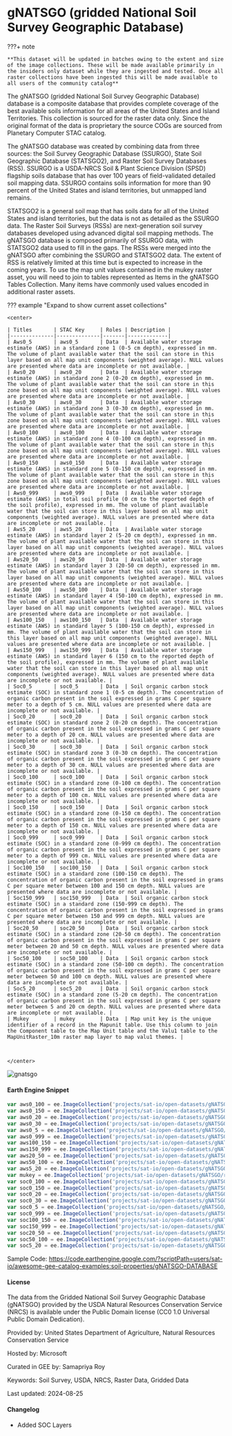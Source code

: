 # gNATSGO (gridded National Soil Survey Geographic Database)

???+ note

    **This dataset will be updated in batches owing to the extent and size of the image collections. These will be made available primarily in the insiders only dataset while they are ingested and tested. Once all raster collections have been ingested this will be made available to all users of the community catalog**

The gNATSGO (gridded National Soil Survey Geographic Database) database is a composite database that provides complete coverage of the best available soils information for all areas of the United States and Island Territories. This collection is sourced for the raster data only. Since the original format of the data is proprietary the source COGs are sourced from Planetary Computer STAC catalog.

The gNATSGO database was created by combining data from three sources: the Soil Survey Geographic Database (SSURGO), State Soil Geographic Database (STATSGO2), and Raster Soil Survey Databases (RSS). SSURGO is a USDA-NRCS Soil & Plant Science Division (SPSD) flagship soils database that has over 100 years of field-validated detailed soil mapping data. SSURGO contains soils information for more than 90 percent of the United States and island territories, but unmapped land remains.

STATSGO2 is a general soil map that has soils data for all of the United States and island territories, but the data is not as detailed as the SSURGO data. The Raster Soil Surveys (RSSs) are next-generation soil survey databases developed using advanced digital soil mapping methods. The gNATSGO database is composed primarily of SSURGO data, with STATSGO2 data used to fill in the gaps. The RSSs were merged into the gNATSGO after combining the SSURGO and STATSGO2 data. The extent of RSS is relatively limited at this time but is expected to increase in the coming years. To use the map unit values contained in the mukey raster asset, you will need to join to tables represented as Items in the gNATSGO Tables Collection. Many items have commonly used values encoded in additional raster assets.

??? example "Expand to show current asset collections"

    <center>

    | Titles       | STAC Key     | Roles | Description |
    |--------------|--------------|-------|-------------|
    | Aws0_5       | aws0_5       | Data  | Available water storage estimate (AWS) in a standard zone 1 (0-5 cm depth), expressed in mm. The volume of plant available water that the soil can store in this layer based on all map unit components (weighted average). NULL values are presented where data are incomplete or not available. |
    | Aws0_20      | aws0_20      | Data  | Available water storage estimate (AWS) in standard zone 2 (0-20 cm depth), expressed in mm. The volume of plant available water that the soil can store in this zone based on all map unit components (weighted average). NULL values are presented where data are incomplete or not available. |
    | Aws0_30      | aws0_30      | Data  | Available water storage estimate (AWS) in standard zone 3 (0-30 cm depth), expressed in mm. The volume of plant available water that the soil can store in this zone based on all map unit components (weighted average). NULL values are presented where data are incomplete or not available. |
    | Aws0_100     | aws0_100     | Data  | Available water storage estimate (AWS) in standard zone 4 (0-100 cm depth), expressed in mm. The volume of plant available water that the soil can store in this zone based on all map unit components (weighted average). NULL values are presented where data are incomplete or not available. |
    | Aws0_150     | aws0_150     | Data  | Available water storage estimate (AWS) in standard zone 5 (0-150 cm depth), expressed in mm. The volume of plant available water that the soil can store in this zone based on all map unit components (weighted average). NULL values are presented where data are incomplete or not available. |
    | Aws0_999     | aws0_999     | Data  | Available water storage estimate (AWS) in total soil profile (0 cm to the reported depth of the soil profile), expressed in mm. The volume of plant available water that the soil can store in this layer based on all map unit components (weighted average). NULL values are presented where data are incomplete or not available. |
    | Aws5_20      | aws5_20      | Data  | Available water storage estimate (AWS) in standard layer 2 (5-20 cm depth), expressed in mm. The volume of plant available water that the soil can store in this layer based on all map unit components (weighted average). NULL values are presented where data are incomplete or not available. |
    | Aws20_50     | aws20_50     | Data  | Available water storage estimate (AWS) in standard layer 3 (20-50 cm depth), expressed in mm. The volume of plant available water that the soil can store in this layer based on all map unit components (weighted average). NULL values are presented where data are incomplete or not available. |
    | Aws50_100    | aws50_100    | Data  | Available water storage estimate (AWS) in standard layer 4 (50-100 cm depth), expressed in mm. The volume of plant available water that the soil can store in this layer based on all map unit components (weighted average). NULL values are presented where data are incomplete or not available. |
    | Aws100_150   | aws100_150   | Data  | Available water storage estimate (AWS) in standard layer 5 (100-150 cm depth), expressed in mm. The volume of plant available water that the soil can store in this layer based on all map unit components (weighted average). NULL values are presented where data are incomplete or not available. |
    | Aws150_999   | aws150_999   | Data  | Available water storage estimate (AWS) in standard layer 6 (150 cm to the reported depth of the soil profile), expressed in mm. The volume of plant available water that the soil can store in this layer based on all map unit components (weighted average). NULL values are presented where data are incomplete or not available. |
    | Soc0_5       | soc0_5       | Data  | Soil organic carbon stock estimate (SOC) in standard zone 1 (0-5 cm depth). The concentration of organic carbon present in the soil expressed in grams C per square meter to a depth of 5 cm. NULL values are presented where data are incomplete or not available. |
    | Soc0_20      | soc0_20      | Data  | Soil organic carbon stock estimate (SOC) in standard zone 2 (0-20 cm depth). The concentration of organic carbon present in the soil expressed in grams C per square meter to a depth of 20 cm. NULL values are presented where data are incomplete or not available. |
    | Soc0_30      | soc0_30      | Data  | Soil organic carbon stock estimate (SOC) in standard zone 3 (0-30 cm depth). The concentration of organic carbon present in the soil expressed in grams C per square meter to a depth of 30 cm. NULL values are presented where data are incomplete or not available. |
    | Soc0_100     | soc0_100     | Data  | Soil organic carbon stock estimate (SOC) in a standard zone (0-100 cm depth). The concentration of organic carbon present in the soil expressed in grams C per square meter to a depth of 100 cm. NULL values are presented where data are incomplete or not available. |
    | Soc0_150     | soc0_150     | Data  | Soil organic carbon stock estimate (SOC) in a standard zone (0-150 cm depth). The concentration of organic carbon present in the soil expressed in grams C per square meter to a depth of 150 cm. NULL values are presented where data are incomplete or not available. |
    | Soc0_999     | soc0_999     | Data  | Soil organic carbon stock estimate (SOC) in a standard zone (0-999 cm depth). The concentration of organic carbon present in the soil expressed in grams C per square meter to a depth of 999 cm. NULL values are presented where data are incomplete or not available. |
    | Soc100_150   | soc100_150   | Data  | Soil organic carbon stock estimate (SOC) in a standard zone (100-150 cm depth). The concentration of organic carbon present in the soil expressed in grams C per square meter between 100 and 150 cm depth. NULL values are presented where data are incomplete or not available. |
    | Soc150_999   | soc150_999   | Data  | Soil organic carbon stock estimate (SOC) in a standard zone (150-999 cm depth). The concentration of organic carbon present in the soil expressed in grams C per square meter between 150 and 999 cm depth. NULL values are presented where data are incomplete or not available. |
    | Soc20_50     | soc20_50     | Data  | Soil organic carbon stock estimate (SOC) in a standard zone (20-50 cm depth). The concentration of organic carbon present in the soil expressed in grams C per square meter between 20 and 50 cm depth. NULL values are presented where data are incomplete or not available. |
    | Soc50_100    | soc50_100    | Data  | Soil organic carbon stock estimate (SOC) in a standard zone (50-100 cm depth). The concentration of organic carbon present in the soil expressed in grams C per square meter between 50 and 100 cm depth. NULL values are presented where data are incomplete or not available. |
    | Soc5_20      | soc5_20      | Data  | Soil organic carbon stock estimate (SOC) in a standard zone (5-20 cm depth). The concentration of organic carbon present in the soil expressed in grams C per square meter between 5 and 20 cm depth. NULL values are presented where data are incomplete or not available. |
    | Mukey        | mukey        | Data  | Map unit key is the unique identifier of a record in the Mapunit table. Use this column to join the Component table to the Map Unit table and the Valu1 table to the MapUnitRaster_10m raster map layer to map valu1 themes. |



    </center>

![gnatsgo](https://github.com/user-attachments/assets/ac9e4dc1-2b05-48cd-aaf7-914120a865ca)

#### Earth Engine Snippet

```js
var aws0_100 = ee.ImageCollection('projects/sat-io/open-datasets/gNATSGO/raster/aws0_100');
var aws0_150 = ee.ImageCollection('projects/sat-io/open-datasets/gNATSGO/raster/aws0_150');
var aws0_20 = ee.ImageCollection('projects/sat-io/open-datasets/gNATSGO/raster/aws0_20');
var aws0_30 = ee.ImageCollection('projects/sat-io/open-datasets/gNATSGO/raster/aws0_30');
var aws0_5 = ee.ImageCollection('projects/sat-io/open-datasets/gNATSGO/raster/aws0_5');
var aws0_999 = ee.ImageCollection('projects/sat-io/open-datasets/gNATSGO/raster/aws0_999');
var aws100_150 = ee.ImageCollection('projects/sat-io/open-datasets/gNATSGO/raster/aws100_150');
var aws150_999 = ee.ImageCollection('projects/sat-io/open-datasets/gNATSGO/raster/aws150_999');
var aws20_50 = ee.ImageCollection('projects/sat-io/open-datasets/gNATSGO/raster/aws20_50');
var aws50_100 = ee.ImageCollection('projects/sat-io/open-datasets/gNATSGO/raster/aws50_100');
var aws5_20 = ee.ImageCollection('projects/sat-io/open-datasets/gNATSGO/raster/aws5_20');
var mukey = ee.ImageCollection('projects/sat-io/open-datasets/gNATSGO/raster/mukey');
var soc0_100 = ee.ImageCollection('projects/sat-io/open-datasets/gNATSGO/raster/soc0_100');
var soc0_150 = ee.ImageCollection('projects/sat-io/open-datasets/gNATSGO/raster/soc0_150');
var soc0_20 = ee.ImageCollection('projects/sat-io/open-datasets/gNATSGO/raster/soc0_20');
var soc0_30 = ee.ImageCollection('projects/sat-io/open-datasets/gNATSGO/raster/soc0_30');
var soc0_5 = ee.ImageCollection('projects/sat-io/open-datasets/gNATSGO/raster/soc0_5');
var soc0_999 = ee.ImageCollection('projects/sat-io/open-datasets/gNATSGO/raster/soc0_999');
var soc100_150 = ee.ImageCollection('projects/sat-io/open-datasets/gNATSGO/raster/soc100_150');
var soc150_999 = ee.ImageCollection('projects/sat-io/open-datasets/gNATSGO/raster/soc150_999');
var soc20_50 = ee.ImageCollection('projects/sat-io/open-datasets/gNATSGO/raster/soc20_50');
var soc50_100 = ee.ImageCollection('projects/sat-io/open-datasets/gNATSGO/raster/soc50_100');
var soc5_20 = ee.ImageCollection('projects/sat-io/open-datasets/gNATSGO/raster/soc5_20');
```

Sample Code: https://code.earthengine.google.com/?scriptPath=users/sat-io/awesome-gee-catalog-examples:soil-properties/gNATSGO-DATABASE

#### License

The data from the Gridded National Soil Survey Geographic Database (gNATSGO) provided by the USDA Natural Resources Conservation Service (NRCS) is available under the Public Domain license (CC0 1.0 Universal Public Domain Dedication).

Provided by: United States Department of Agriculture, Natural Resources Conservation Service

Hosted by: Microsoft

Curated in GEE by: Samapriya Roy

Keywords: Soil Survey, USDA, NRCS, Raster Data, Gridded Data

Last updated: 2024-08-25

#### Changelog
- Added SOC Layers



